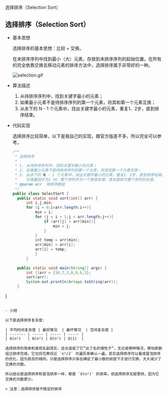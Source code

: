 选择排序（Selection Sort）
## 选择排序（Selection Sort）

- 基本思想

  选择排序的基本思想：比较 + 交换。

  在未排序序列中找到最小（大）元素，存放到未排序序列的起始位置。在所有的完全依靠交换去移动元素的排序方法中，选择排序属于非常好的一种。

  ![selection.gif](https://i.loli.net/2017/10/21/59ea1f75af23e.gif)

- 算法描述

  1. 从待排序序列中，找到关键字最小的元素；
  2. 如果最小元素不是待排序序列的第一个元素，将其和第一个元素互换；
  3. 从余下的 N - 1 个元素中，找出关键字最小的元素，重复1、2步，直到排序结束。

- 代码实现

  选择排序比较简单，以下是我自己的实现，跟官方版差不多，所以完全可以参考。

  ```java
  /**
   * 选择排序
   *
   * 1. 从待排序序列中，找到关键字最小的元素；
   * 2. 如果最小元素不是待排序序列的第一个元素，将其和第一个元素互换；
   * 3. 从余下的 N - 1 个元素中，找出关键字最小的元素，重复1、2步，直到排序结束。
   *    仅增量因子为1 时，整个序列作为一个表来处理，表长度即为整个序列的长度。
   * @param arr  待排序数组
   */
  public class SelectSort {
    public static void sort(int[] arr) {
        int i,j,min;
        for (i = 0;i<arr.length;i++){
            min = i;
            for (j = i + 1;j < arr.length;j++){
                if (arr[j] < arr[min]){
                    min = j;
                }
            }
            int temp = arr[min];
            arr[min] = arr[i];
            arr[i] = temp;
            }
        }
        
    public static void main(String[] args) {
        int []arr = {10,7,3,8,9,6,5};
        sort(arr);
        System.out.println(Arrays.toString(arr));
    }
}

  ```

- 小结

  以下是选择排序复杂度:

  | 平均时间复杂度 | 最好情况  | 最坏情况  | 空间复杂度 |
  | ------- | ----- | ----- | ----- |
  | O(n²)   | O(n²) | O(n²) | O(1)  |

  选择排序的简单和直观名副其实，这也造就了它”出了名的慢性子”，无论是哪种情况，哪怕原数组已排序完成，它也将花费将近 `n²/2` 次遍历来确认一遍。其实选择排序可以看成冒泡排序的优化，因为其目的相同，只是选择排序只有在确定了最小数的前提下才进行交换，大大减少了交换的次数。

  所以结论是选择排序和冒泡排序一样，都是 `O(n²)` 的效率，但选择排序无疑更快，因为它交换的次数更少。 

  > 注意：选择排序是不稳定的排序
